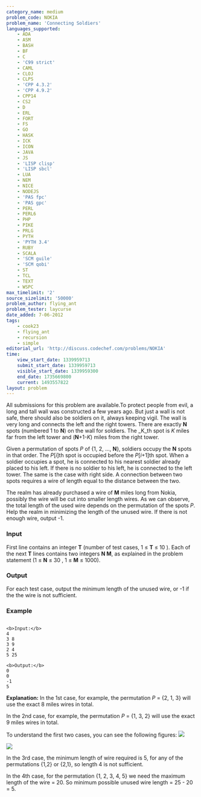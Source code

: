 ```yaml
---
category_name: medium
problem_code: NOKIA
problem_name: 'Connecting Soldiers'
languages_supported:
    - ADA
    - ASM
    - BASH
    - BF
    - C
    - 'C99 strict'
    - CAML
    - CLOJ
    - CLPS
    - 'CPP 4.3.2'
    - 'CPP 4.9.2'
    - CPP14
    - CS2
    - D
    - ERL
    - FORT
    - FS
    - GO
    - HASK
    - ICK
    - ICON
    - JAVA
    - JS
    - 'LISP clisp'
    - 'LISP sbcl'
    - LUA
    - NEM
    - NICE
    - NODEJS
    - 'PAS fpc'
    - 'PAS gpc'
    - PERL
    - PERL6
    - PHP
    - PIKE
    - PRLG
    - PYTH
    - 'PYTH 3.4'
    - RUBY
    - SCALA
    - 'SCM guile'
    - 'SCM qobi'
    - ST
    - TCL
    - TEXT
    - WSPC
max_timelimit: '2'
source_sizelimit: '50000'
problem_author: flying_ant
problem_tester: laycurse
date_added: 7-06-2012
tags:
    - cook23
    - flying_ant
    - recursion
    - simple
editorial_url: 'http://discuss.codechef.com/problems/NOKIA'
time:
    view_start_date: 1339959713
    submit_start_date: 1339959713
    visible_start_date: 1339959300
    end_date: 1735669800
    current: 1493557822
layout: problem
---
```

All submissions for this problem are available.To protect people from evil, a long and tall wall was constructed a few years ago. But just a wall is not safe, there should also be soldiers on it, always keeping vigil. The wall is very long and connects the left and the right towers. There are exactly **N** spots (numbered 1 to **N**) on the wall for soldiers. The _K_th spot is _K_ miles far from the left tower and (**N**+1-_K_) miles from the right tower.

Given a permutation of spots _P_ of {1, 2, ..., **N**}, soldiers occupy the **N** spots in that order. The _P_\[_i_\]th spot is occupied before the _P_\[_i_+1\]th spot. When a soldier occupies a spot, he is connected to his nearest soldier already placed to his left. If there is no soldier to his left, he is connected to the left tower. The same is the case with right side. A connection between two spots requires a wire of length equal to the distance between the two.

The realm has already purchased a wire of **M** miles long from Nokia, possibly the wire will be cut into smaller length wires. As we can observe, the total length of the used wire depends on the permutation of the spots _P_. Help the realm in minimizing the length of the unused wire. If there is not enough wire, output -1.

### Input

First line contains an integer **T** (number of test cases, 1 ≤ **T** ≤ 10 ). Each of the next **T** lines contains two integers **N M**, as explained in the problem statement (1 ≤ **N** ≤ 30 , 1 ≤ **M** ≤ 1000).

### Output

For each test case, output the minimum length of the unused wire, or -1 if the the wire is not sufficient.

### Example

```

<b>Input:</b>
4
3 8
3 9
2 4
5 25

<b>Output:</b>
0
0
-1
5

```


**Explanation:**
In the 1st case, for example, the permutation _P_ = {2, 1, 3} will use the exact 8 miles wires in total.

In the 2nd case, for example, the permutation _P_ = {1, 3, 2} will use the exact 9 miles wires in total.

To understand the first two cases, you can see the following figures:
![](http://www.codechef.com/download/NOKIA1.png)


![](http://www.codechef.com/download/NOKIA2.png)


In the 3rd case, the minimum length of wire required is 5, for any of the permutations {1,2} or {2,1}, so length 4 is not sufficient.

In the 4th case, for the permutation {1, 2, 3, 4, 5} we need the maximum length of the wire = 20. So minimum possible unused wire length = 25 - 20 = 5.